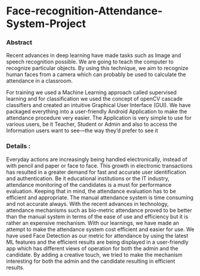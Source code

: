 # Face-recognition-Attendance-System-Project

### Abstract 

Recent advances in deep learning have made tasks such as Image and speech recognition possible. We are going to teach the computer to recognize particular objects. By using this technique, we aim to recognize human faces from a camera which can probably be used to calculate the attendance in a classroom. 
 
For training we used a Machine Learning approach called supervised learning and for classification we used the concept of openCV cascade classifiers and created an intuitive Graphical User Interface (GUI). We have packaged everything into a user-friendly Android Application to make the attendance procedure very easier. The Application is very simple to use for various users, be it Teacher, Student or Admin and also to access the Information users want to see—the way they’d prefer to see it

### Details :

Everyday actions are increasingly being handled electronically, instead of with pencil and paper or face to face. This growth in electronic transactions has resulted in a greater demand for fast and accurate user identification and authentication. Be it educational institutions or the IT industry, attendance monitoring of the candidates is a must for performance evaluation. Keeping that in mind, the attendance evaluation has to be efficient and appropriate. The manual attendance system is time consuming and not accurate always. With the recent advances in technology, attendance mechanisms such as bio-metric attendance proved to be better than the manual system in terms of the ease of use and efficiency but it is rather an expensive mechanism. With our learnings, we have made an attempt to make the attendance system cost efficient and easier for use. We have used Face Detection as our metric for attendance by using the latest ML features and the efficient results are being displayed in a user-friendly app which has different views of operation for both the admin and the candidate. By adding a creative touch, we tried to make the mechanism interesting for both the admin and the candidate resulting in efficient results.



